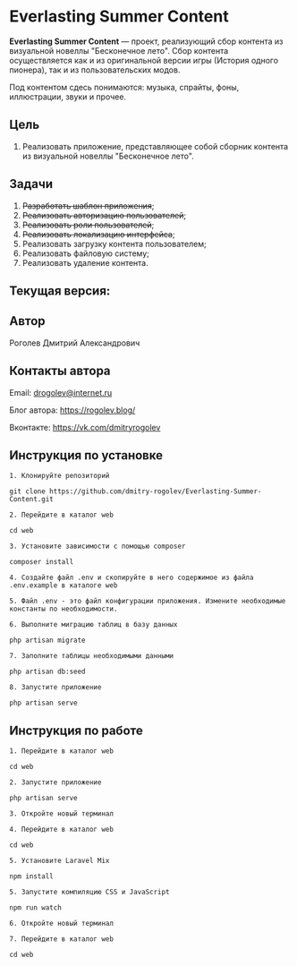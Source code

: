 # Everlasting Summer Content

**Everlasting Summer Content** &mdash; проект, реализующий сбор контента из визуальной новеллы "Бесконечное лето". Сбор контента осуществляется как и из оригинальной версии игры (История одного пионера), так и из пользовательских модов.

Под контентом сдесь понимаются: музыка, спрайты, фоны, иллюстрации, звуки и прочее.

## Цель

1. Реализовать приложение, представляющее собой сборник контента из визуальной новеллы "Бесконечное лето".

## Задачи

1. <s>Разработать шаблон приложения</s>; 
2. <s>Реализовать авторизацию пользователей</s>;
3. <s>Реализовать роли пользователей</s>;
4. <s>Реализовать локализацию интерфейса</s>;
4. Реализовать загрузку контента пользователем;
5. Реализовать файловую систему;
6. Реализовать удаление контента.

## Текущая версия: 

## Автор

Роголев Дмитрий Александрович

## Контакты автора

Email: drogolev@internet.ru

Блог автора: https://rogolev.blog/

Вконтакте: https://vk.com/dmitryrogolev

## Инструкция по установке

    1. Клонируйте репозиторий 

    git clone https://github.com/dmitry-rogolev/Everlasting-Summer-Content.git 

    2. Перейдите в каталог web

    cd web

    3. Установите зависимости с помощью composer

    composer install

    4. Создайте файл .env и скопируйте в него содержимое из файла .env.example в каталоге web

    5. Файл .env - это файл конфигурации приложения. Измените необходимые константы по необходимости. 

    6. Выполните миграцию таблиц в базу данных 

    php artisan migrate

    7. Заполните таблицы необходимыми данными 

    php artisan db:seed

    8. Запустите приложение 

    php artisan serve

## Инструкция по работе 

    1. Перейдите в каталог web

    cd web

    2. Запустите приложение 

    php artisan serve

    3. Откройте новый терминал

    4. Перейдите в каталог web

    cd web

    5. Установите Laravel Mix

    npm install

    5. Запустите компиляцию CSS и JavaScript

    npm run watch

    6. Откройте новый терминал

    7. Перейдите в каталог web

    cd web